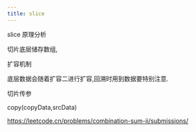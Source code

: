 ```yaml
---
title: slice
---
```


slice 原理分析






切片底层储存数组, 

扩容机制

底层数据会随着扩容二进行扩容,回溯时用到数据要特别注意.

切片传参









copy(copyData,srcData)

https://leetcode.cn/problems/combination-sum-ii/submissions/



